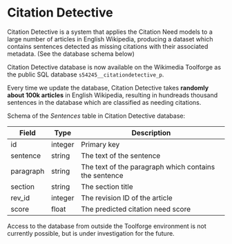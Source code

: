 # Citation Detective

Citation Detective is a system that applies the Citation Need models to a large number of articles in English Wikipedia, producing a dataset which contains sentences detected as missing citations with their associated metadata. (See the database schema below)

Citation Detective database is now available on the Wikimedia Toolforge as the public SQL database `s54245__citationdetective_p`.  

Every time we update the database, Citation Detective takes **randomly about 100k articles** in English Wikipedia, resulting in hundreads thousand sentences in the database which are classified as needing citations. 

Schema of the *Sentences* table in Citation Detective database:

| Field | Type | Description |
| --- | --- | --- |
| id | integer | Primary key |
| sentence | string | The text of the sentence |
| paragraph | string | The text of the paragraph which contains the sentence | 
| section | string | The section title |
| rev_id | integer | The revision ID of the article |
| score | float | The predicted citation need score |

Access to the database from outside the Toolforge environment is not currently possible, but is under investigation for the future.
